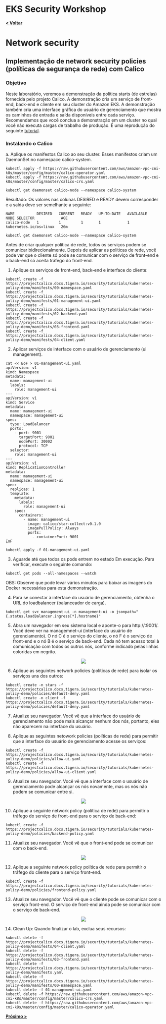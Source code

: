 # EKS Security Workshop

[**< Voltar**](./5-Lab3.md)

# Network security

## Implementação de network security policies (políticas de segurança de rede) com Calico

### Objetivo

Neste laboratório, veremos a demonstração da política starts (de estrelas) fornecida pelo projeto Calico. A demonstração cria um serviço de front-end, back-end e cliente em seu cluster do Amazon EKS. A demonstração também cria uma interface gráfica do usuário de gerenciamento que mostra os caminhos de entrada e saída disponíveis entre cada serviço. Recomendamos que você conclua a demonstração em um cluster no qual você não executa cargas de trabalho de produção. É uma reprodução do seguinte [tutorial](https://projectcalico.docs.tigera.io/security/tutorials/kubernetes-policy-demo/kubernetes-demo). 

### Instalando o Calico 

a. Aplique os manifestos Calico ao seu cluster. Esses manifestos criam um DaemonSet no namespace calico-system.

```
kubectl apply -f https://raw.githubusercontent.com/aws/amazon-vpc-cni-k8s/master/config/master/calico-operator.yaml
kubectl apply -f https://raw.githubusercontent.com/aws/amazon-vpc-cni-k8s/master/config/master/calico-crs.yaml
```

```
kubectl get daemonset calico-node --namespace calico-system
``` 

Resultado: Os valores nas colunas DESIRED e READY devem corresponder e a saída deve ser semelhante a seguinte:

```
NAME          DESIRED   CURRENT   READY   UP-TO-DATE   AVAILABLE   NODE SELECTOR            AGE
calico-node   1         1         1       1            1           kubernetes.io/os=linux   26m
```

```
kubectl get daemonset calico-node --namespace calico-system
``` 
Antes de criar qualquer política de rede, todos os serviços podem se comunicar bidirecionalmente. Depois de aplicar as políticas de rede, você pode ver que o cliente só pode se comunicar com o serviço de front-end e o back-end só aceita tráfego do front-end.

1. Aplique os serviços de front-end, back-end e interface do cliente:

```
kubectl create -f https://projectcalico.docs.tigera.io/security/tutorials/kubernetes-policy-demo/manifests/00-namespace.yaml
kubectl create -f https://projectcalico.docs.tigera.io/security/tutorials/kubernetes-policy-demo/manifests/01-management-ui.yaml
kubectl create -f https://projectcalico.docs.tigera.io/security/tutorials/kubernetes-policy-demo/manifests/02-backend.yaml
kubectl create -f https://projectcalico.docs.tigera.io/security/tutorials/kubernetes-policy-demo/manifests/03-frontend.yaml
kubectl create -f https://projectcalico.docs.tigera.io/security/tutorials/kubernetes-policy-demo/manifests/04-client.yaml
```

2. Aplicar serviços de interface com o usuário de gerenciamento (ui management).

```
cat << EoF > 01-management-ui.yaml
apiVersion: v1
kind: Namespace
metadata:
  name: management-ui
  labels:
    role: management-ui
---
apiVersion: v1
kind: Service
metadata:
  name: management-ui
  namespace: management-ui
spec:
  type: LoadBalancer
  ports:
    - port: 9001
      targetPort: 9001
      nodePort: 30002
      protocol: TCP
  selector:
    role: management-ui
---
apiVersion: v1
kind: ReplicationController
metadata:
  name: management-ui
  namespace: management-ui
spec:
  replicas: 1
  template:
    metadata:
      labels:
        role: management-ui
    spec:
      containers:
        - name: management-ui
          image: calico/star-collect:v0.1.0
          imagePullPolicy: Always
          ports:
            - containerPort: 9001
EoF

kubectl apply -f 01-management-ui.yaml
```

3. Aguarde até que todos os pods entrem no estado Em execução. Para verificar, execute o seguinte comando:

```
kubectl get pods --all-namespaces --watch
```

OBS: Observe que pode levar vários minutos para baixar as imagens do Docker necessárias para esta demonstração.

4. Para se conectar à interface do usuário de gerenciamento, obtenha o URL do loadbalancer (balanceador de carga).

```
kubectl get svc management-ui -n management-ui -o jsonpath="{.status.loadBalancer.ingress[*].hostname}" 
``` 

5. Abra um navegador em seu sistema local e aponte-o para http://<loadbalancer-step-anterior>:9001/. Você deve ver na managemnet-ui (interface do usuário de gerenciamento). O nó C é o serviço do cliente, o nó F é o serviço de front-end e o nó B é o serviço de back-end. Cada nó tem acesso total à comunicação com todos os outros nós, conforme indicado pelas linhas coloridas em negrito.

<p align="center"> 
<img src="../static/6.1-calico1.png" style="max-width: 50%">
</p>

6. Aplique as seguintes network policies (políticas de rede) para isolar os serviços uns dos outros:

```
kubectl create -n stars -f https://projectcalico.docs.tigera.io/security/tutorials/kubernetes-policy-demo/policies/default-deny.yaml
kubectl create -n client -f https://projectcalico.docs.tigera.io/security/tutorials/kubernetes-policy-demo/policies/default-deny.yaml
``` 
7. Atualize seu navegador. Você vê que a interface do usuário de gerenciamento não pode mais alcançar nenhum dos nós, portanto, eles não aparecem na interface do usuário.

8. Aplique as seguintes netowork policies (políticas de rede) para permitir que a interface do usuário de gerenciamento acesse os serviços:

```
kubectl create -f https://projectcalico.docs.tigera.io/security/tutorials/kubernetes-policy-demo/policies/allow-ui.yaml
kubectl create -f https://projectcalico.docs.tigera.io/security/tutorials/kubernetes-policy-demo/policies/allow-ui-client.yaml
```

9. Atualize seu navegador. Você vê que a interface com o usuário de gerenciamento pode alcançar os nós novamente, mas os nós não podem se comunicar entre si.

<p align="center"> 
<img src="../static/6.2-calico2.png" style="max-width: 50%">
</p>

10. Aplique a seguinte network policy (política de rede) para permitir o tráfego do serviço de front-end para o serviço de back-end:

```
kubectl create -f https://projectcalico.docs.tigera.io/security/tutorials/kubernetes-policy-demo/policies/backend-policy.yaml
```

11. Atualize seu navegador. Você vê que o front-end pode se comunicar com o back-end.

<p align="center"> 
<img src="../static/6.3-calico3.png" style="max-width: 50%">
</p>

12. Aplique a seguinte network policy política de rede para permitir o tráfego do cliente para o serviço front-end.

``` 
kubectl create -f https://projectcalico.docs.tigera.io/security/tutorials/kubernetes-policy-demo/policies/frontend-policy.yaml
``` 

13. Atualize seu navegador. Você vê que o cliente pode se comunicar com o serviço front-end. O serviço de front-end ainda pode se comunicar com o serviço de back-end.

<p align="center"> 
<img src="../static/6.4-calico4.png" style="max-width: 50%">
</p>

14. Clean Up: Quando finalizar o lab, exclua seus recursos:

```
kubectl delete -f https://projectcalico.docs.tigera.io/security/tutorials/kubernetes-policy-demo/manifests/04-client.yaml
kubectl delete -f https://projectcalico.docs.tigera.io/security/tutorials/kubernetes-policy-demo/manifests/03-frontend.yaml
kubectl delete -f https://projectcalico.docs.tigera.io/security/tutorials/kubernetes-policy-demo/manifests.yaml
kubectl delete -f https://projectcalico.docs.tigera.io/security/tutorials/kubernetes-policy-demo/manifests/00-namespace.yaml
kubectl delete -f 01-management-ui.yaml
kubectl delete -f https://raw.githubusercontent.com/aws/amazon-vpc-cni-k8s/master/config/master/calico-crs.yaml
kubectl delete -f https://raw.githubusercontent.com/aws/amazon-vpc-cni-k8s/master/config/master/calico-operator.yaml
``` 


[**Próximo >**](./7-Lab5.md)
